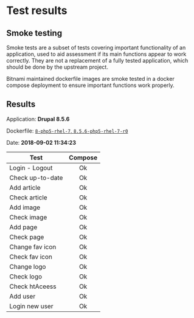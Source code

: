 # Test results

## Smoke testing

Smoke tests are a subset of tests covering important functionality of an application, used to aid assessment if its main functions appear to work correctly. They are not a replacement of a fully tested application, which should be done by the upstream project.

Bitnami maintained dockerfile images are smoke tested in a docker compose deployment to ensure important functions work properly.

## Results

Application: **Drupal 8.5.6**

Dockerfile: [`8-php5-rhel-7`, `8.5.6-php5-rhel-7-r0`](./Dockerfile) 

Date: **2018-09-02 11:34:23**

Test | Compose
--- | :---:
Login - Logout  | Ok
Check up-to-date  | Ok
Add article | Ok
Check article  | Ok
Add image | Ok
Check image | Ok
Add page | Ok
Check page | Ok
Change fav icon | Ok
Check fav icon | Ok
Change logo | Ok
Check logo | Ok
Check htAceess | Ok
Add user | Ok
Login new user | Ok
